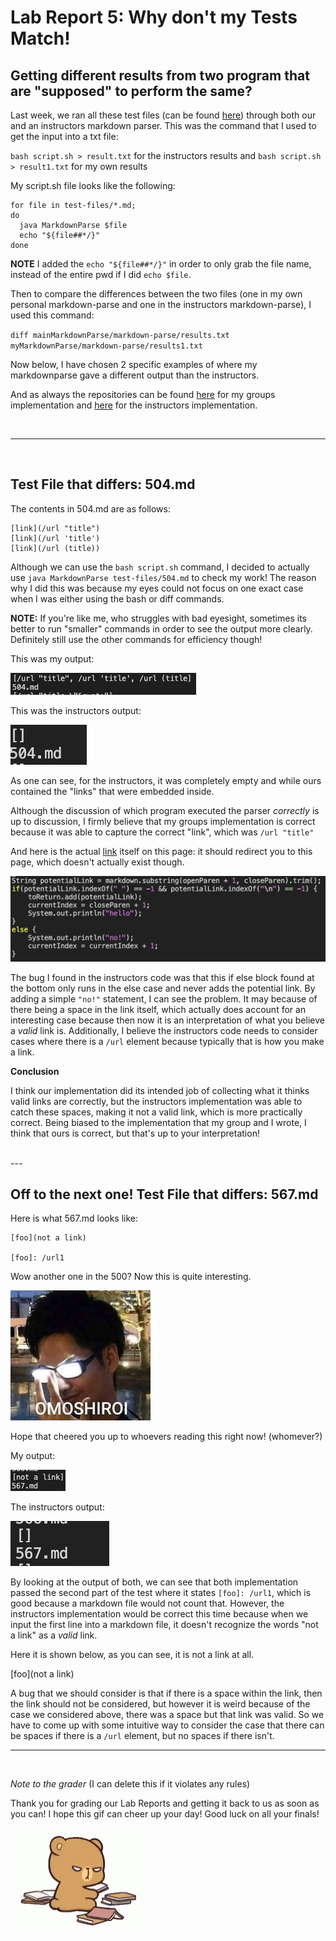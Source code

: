# Lab Report 5: Why don't my Tests Match! 



## Getting different results from two program that are "supposed" to perform the same?

Last week, we ran all these test files (can be found [here](https://github.com/goldarluu/markdown-parse/tree/main/test-files)) through both our and an instructors markdown parser. This was the command that I used to get the input into a txt file: 

`bash script.sh > result.txt` for the instructors results
and 
`bash script.sh > result1.txt` for my own results 

My script.sh file looks like the following: 
```
for file in test-files/*.md;
do
  java MarkdownParse $file
  echo "${file##*/}"
done
```
**NOTE** I added the `echo "${file##*/}"` in order to only grab the file name, instead of the entire pwd if I did `echo $file`.  

Then to compare the differences between the two files (one in my own personal markdown-parse and one in the instructors markdown-parse), I used this command: 

`diff mainMarkdownParse/markdown-parse/results.txt myMarkdownParse/markdown-parse/results1.txt`

Now below, I have chosen 2 specific examples of where my markdownparse gave a different output than the instructors. 

And as always the repositories can be found [here](https://github.com/goldarluu/markdown-parse) for my groups implementation and [here](https://github.com/ucsd-cse15l-w22/markdown-parse) for the instructors implementation. 

<br>

--- 

<br>

## Test File that differs: 504.md

The contents in 504.md are as follows: 
```
[link](/url "title")
[link](/url 'title')
[link](/url (title))
```

Although we can use the `bash script.sh` command, I decided to actually use `java MarkdownParse test-files/504.md` to check my work! The reason why I did this was because my eyes could not focus on one exact case when I was either using the bash or diff commands. 

**NOTE:**  If you're like me, who struggles with bad eyesight, sometimes its better to run "smaller" commands in order to see the output more clearly. Definitely still use the other commands for efficiency though! 


This was my output: 

![image](504testmine.png)

This was the instructors output: 

![image](504testnotmine.png) 


As one can see, for the instructors, it was completely empty and while ours contained the "links" that were embedded inside. 

Although the discussion of which program executed the parser *correctly* is up to discussion, I firmly believe that my groups implementation is correct because it was able to capture the correct "link", which was 
`
/url "title"
`

And here is the actual [link](/url "title") itself on this page: it should redirect you to this page, which doesn't actually exist though. 

![image](real404error.png) 

The bug I found in the instructors code was that this if else block found at the bottom only runs in the else case and never adds the potential link. By adding a simple `"no!"` statement, I can see the problem. It may because of there being a space in the link itself, which actually does account for an interesting case because then now it is an interpretation of what you believe a *valid* link is. Additionally, I believe the instructors code needs to consider cases where there is a `/url` element because typically that is how you make a link. 


**Conclusion**

I think our implementation did its intended job of collecting what it thinks valid links are correctly, but the instructors implementation was able to catch these spaces, making it not a valid link, which is more practically correct. Being biased to the implementation that my group and I wrote, I think that ours is correct, but that's up to your interpretation! 

<br>
--- 

<br>

## Off to the next one! Test File that differs: 567.md

Here is what 567.md looks like: 
```
[foo](not a link)

[foo]: /url1
```

Wow another one in the 500? Now this is quite interesting. 

![image](omoshi.jpeg) 

Hope that cheered you up to whoevers reading this right now! (whomever?)

My output: 

![image](567testmine.png)


The instructors output: 

![image](567testnotmine.png)


By looking at the output of both, we can see that both implementation passed the second part of the test where it states `[foo]: /url1`, which is good because a markdown file would not count that. However, the instructors implementation would be correct this time because when we input the first line into a markdown file, it doesn't recognize the words "not a link" as a *valid* link. 

Here it is shown below, as you can see, it is not a link at all. 

[foo](not a link)

A bug that we should consider is that if there is a space within the link, then the link should not be considered, but however it is weird because of the case we considered above, there was a space but that link was valid. So we have to come up with some intuitive way to consider the case that there can be spaces if there is a `/url` element, but no spaces if there isn't. 

--- 
<br>


*Note to the grader* (I can delete this if it violates any rules)

Thank you for grading our Lab Reports and getting it back to us as soon as you can! I hope this gif can cheer up your day! Good luck on all your finals!


![image](brown-bear.gif)



 

